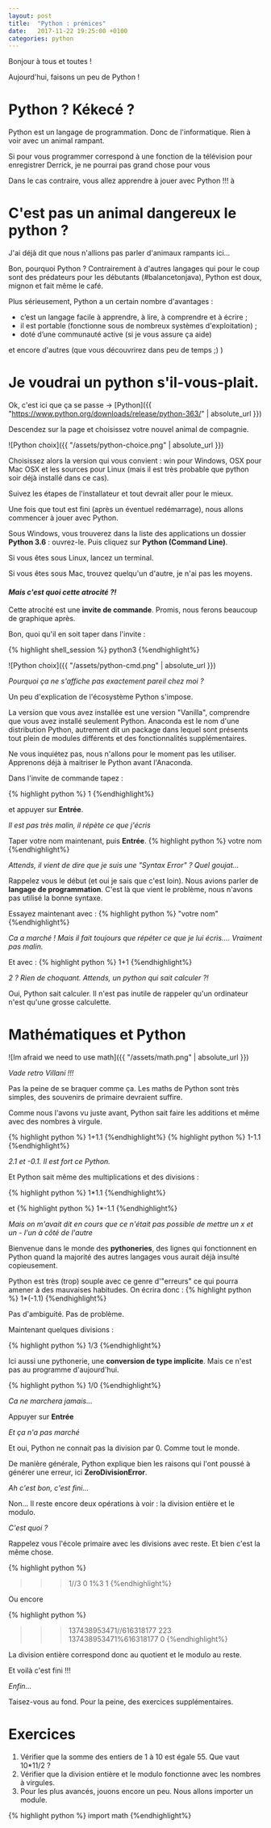 ```yaml
---
layout: post
title:  "Python : prémices"
date:   2017-11-22 19:25:00 +0100
categories: python
---
```


Bonjour à tous et toutes !

Aujourd'hui, faisons un peu de Python !


# Python ? Kékecé ?

Python est un langage de programmation. Donc de l'informatique. Rien à voir avec un animal rampant.

Si pour vous programmer correspond à une fonction de la télévision pour enregistrer Derrick, je ne pourrai pas grand chose pour vous

Dans le cas contraire, vous allez apprendre à jouer avec Python !!!
à
# C'est pas un animal dangereux le python ?

J'ai déjà dit que nous n'allions pas parler d'animaux rampants ici...

Bon, pourquoi Python ? Contrairement à d'autres langages qui pour le coup sont des prédateurs pour les débutants (#balancetonjava), Python est doux, mignon et fait même le café.

Plus sérieusement, Python a un certain nombre d'avantages :

* c’est un langage facile à apprendre, à lire, à comprendre et à écrire ;
* il est portable (fonctionne sous de nombreux systèmes d'exploitation) ;
* doté d’une communauté active (si je vous assure ça aide)

et encore d'autres (que vous découvrirez dans peu de temps ;) )

# Je voudrai un python s'il-vous-plait.

Ok, c'est ici que ça se passe -> [Python]({{ "https://www.python.org/downloads/release/python-363/" | absolute_url }})

Descendez sur la page et choisissez votre nouvel animal de compagnie.

![Python choix]({{ "/assets/python-choice.png" | absolute_url }})

Choisissez alors la version qui vous convient : win pour Windows, OSX pour Mac OSX et les sources pour Linux (mais il est très probable que python soir déjà installé dans ce cas).

Suivez les étapes de l'installateur et tout devrait aller pour le mieux.

Une fois que tout est fini (après un éventuel redémarrage), nous allons commencer à jouer avec Python.

Sous Windows, vous trouverez dans la liste des applications un dossier **Python 3.6** : ouvrez-le.
Puis cliquez sur **Python (Command Line)**.

Si vous êtes sous Linux, lancez un terminal.

Si vous êtes sous Mac, trouvez quelqu'un d'autre, je n'ai pas les moyens.

#### *Mais c'est quoi cette atrocité ?!*

Cette atrocité est une **invite de commande**. Promis, nous ferons beaucoup de graphique après.

Bon, quoi qu'il en soit taper dans l'invite :

{% highlight shell_session %}
python3
{%endhighlight%}

 ![Python choix]({{ "/assets/python-cmd.png" | absolute_url }})

*Pourquoi ça ne s'affiche pas exactement pareil chez moi ?*

Un peu d'explication de l'écosystème Python s'impose. 

La version que vous avez installée est une version "Vanilla", comprendre que vous avez installé seulement Python. Anaconda est le nom d'une distribution Python, autrement dit un package dans lequel sont présents tout plein de modules différents et des fonctionnalités supplémentaires.

Ne vous inquiétez pas, nous n'allons pour le moment pas les utiliser. Apprenons déjà à maitriser le Python avant l'Anaconda.

Dans l'invite de commande tapez :

{% highlight python %}
1
{%endhighlight%}

et appuyer sur **Entrée**.

*Il est pas très malin, il répète ce que j'écris*

Taper votre nom maintenant, puis **Entrée**.
{% highlight python %}
votre nom
{%endhighlight%}

*Attends, il vient de dire que je suis une "Syntax Error" ? Quel goujat...*

Rappelez vous le début (et oui je sais que c'est loin). Nous avions parler de **langage de programmation**. C'est là que vient le problème, nous n'avons pas utilisé la bonne syntaxe.

Essayez maintenant avec : 
{% highlight python %}
"votre nom"
{%endhighlight%}

*Ca a marché ! Mais il fait toujours que répéter ce que je lui écris.... Vraiment pas malin.*

Et avec :
{% highlight python %}
1+1
{%endhighlight%}

*2 ? Rien de choquant. Attends, un python qui sait calculer ?!*

Oui, Python sait calculer. Il n'est pas inutile de rappeler qu'un ordinateur n'est qu'une grosse calculette.

# Mathématiques et Python

 ![Im afraid we need to use math]({{ "/assets/math.png" | absolute_url }})


*Vade retro Villani !!!*

Pas la peine de se braquer comme ça. Les maths de Python sont très simples, des souvenirs de primaire devraient suffire.

Comme nous l'avons vu juste avant, Python sait faire les additions et même avec des nombres à virgule.

{% highlight python %}
1+1.1
{%endhighlight%}
{% highlight python %}
1-1.1
{%endhighlight%}

*2.1 et -0.1. Il est fort ce Python.*

Et Python sait même des multiplications et des divisions :

{% highlight python %}
1*1.1
{%endhighlight%}

et
{% highlight python %}
1*-1.1
{%endhighlight%}

*Mais on m'avait dit en cours que ce n'était pas possible de mettre un x et un - l'un à côté de l'autre*

Bienvenue dans le monde des **pythoneries**, des lignes qui fonctionnent en Python quand la majorité des autres langages vous aurait déjà insulté copieusement.

Python est très (trop) souple avec ce genre d'"erreurs" ce qui pourra amener à des mauvaises habitudes. On écrira donc : 
{% highlight python %}
1*(-1.1)
{%endhighlight%}

Pas d'ambiguité. Pas de problème.

Maintenant quelques divisions :

{% highlight python %}
1/3
{%endhighlight%}

Ici aussi une pythonerie, une **conversion de type implicite**. Mais ce n'est pas au programme d'aujourd'hui.

{% highlight python %}
1/0
{%endhighlight%}

*Ca ne marchera jamais...*

Appuyer sur **Entrée**

*Et ça n'a pas marché*

Et oui, Python ne connait pas la division par 0. Comme tout le monde.

De manière générale, Python explique bien les raisons qui l'ont poussé à générer une erreur, ici **ZeroDivisionError**.

*Ah c'est bon, c'est fini...*

Non... Il reste encore deux opérations à voir : la division entière et le modulo.

*C'est quoi ?*

Rappelez vous l'école primaire avec les divisions avec reste. Et bien c'est la même chose.

{% highlight python %}
>>> 1//3
0
>>> 1%3
1
{%endhighlight%}

Ou encore 

{% highlight python %}
>>> 137438953471//616318177
223
>>> 137438953471%616318177
0
{%endhighlight%}

La division entière correspond donc au quotient et le modulo au reste.

Et voilà c'est fini !!!

*Enfin...*

Taisez-vous au fond. Pour la peine, des exercices supplémentaires.

# Exercices

1. Vérifier que la somme des entiers de 1 à 10 est égale 55. Que vaut 10*11/2 ?
2. Vérifier que la division entière et le modulo fonctionne avec les nombres à virgules.
3. Pour les plus avancés, jouons encore un peu. Nous allons importer un module.

{% highlight python %}
import math
{%endhighlight%}




















